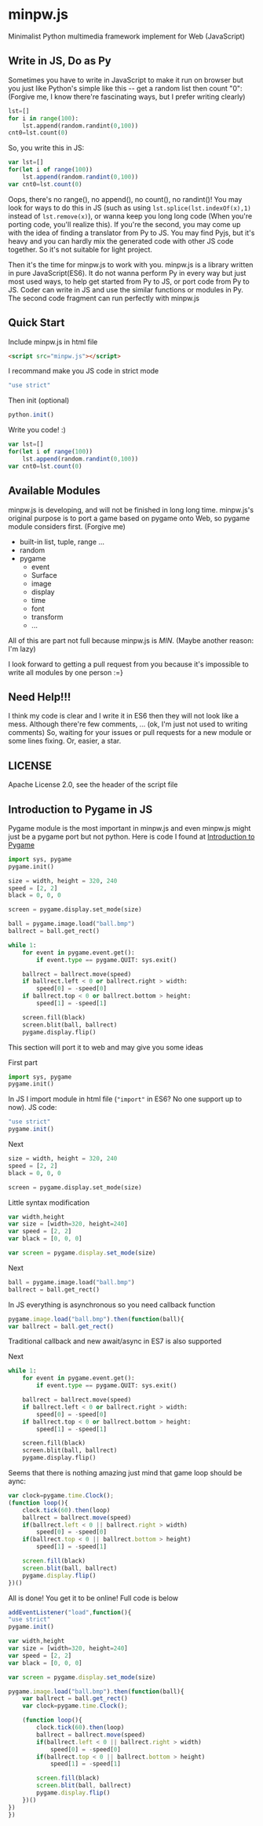 # minpw.js
Minimalist Python multimedia framework implement for Web (JavaScript)
## Write in JS, Do as Py
Sometimes you have to write in JavaScript to make it run on browser but you just like Python's simple like this -- get a random list then count "0": (Forgive me, I know there're fascinating ways, but I prefer writing clearly)
```Python
lst=[]
for i in range(100):
	lst.append(random.randint(0,100))
cnt0=lst.count(0)
```
So, you write this in JS:
```JavaScript
var lst=[]
for(let i of range(100))
	lst.append(random.randint(0,100))
var cnt0=lst.count(0)
```
Oops, there's no range(), no append(), no count(), no randint()! You may look for ways to do this in JS (such as using <code>lst.splice(lst.indexOf(x),1)</code> instead of <code>lst.remove(x)</code>), or wanna keep you long long code (When you're porting code, you'll realize this). If you're the second, you may come up with the idea of finding a translator from Py to JS. You may find Pyjs, but it's heavy and you can hardly mix the generated code with other JS code together. So it's not suitable for light project.

Then it's the time for minpw.js to work with you. minpw.js is a library written in pure JavaScript(ES6). It do not wanna perform Py in every way but just most used ways, to help get started from Py to JS, or port code from Py to JS. Coder can write in JS and use the similar functions or modules in Py. The second code fragment can run perfectly with minpw.js
## Quick Start
Include minpw.js in html file
```HTML
<script src="minpw.js"></script>
```
I recommand make you JS code in strict mode
```JavaScript
"use strict"
```
Then init (optional)
```JavaScript
python.init()
```
Write you code! :)
```JavaScript
var lst=[]
for(let i of range(100))
	lst.append(random.randint(0,100))
var cnt0=lst.count(0)
```
## Available Modules
minpw.js is developing, and will not be finished in long long time. minpw.js's original purpose is to port a game based on pygame onto Web, so pygame module considers first. (Forgive me)

* built-in list, tuple, range ...
* random
* pygame
	* event
	* Surface
	* image
	* display
	* time
	* font
	* transform
	* ...

All of this are part not full because minpw.js is *MIN*. (Maybe another reason: I'm lazy)

I look forward to getting a pull request from you because it's impossible to write all modules by one person :=}
## Need Help!!!
I think my code is clear and I write it in ES6 then they will not look like a mess. Although there're few comments, ... (ok, I'm just not used to writing comments) So, waiting for your issues or pull requests for a new module or some lines fixing. Or, easier, a star.
## LICENSE
Apache License 2.0, see the header of the script file
## Introduction to Pygame in JS
Pygame module is the most important in minpw.js and even minpw.js might just be a pygame port but not python. Here is code I found at [Introduction to Pygame](https://pygame.org/docs/tut/PygameIntro.html)
```Python
import sys, pygame
pygame.init()

size = width, height = 320, 240
speed = [2, 2]
black = 0, 0, 0

screen = pygame.display.set_mode(size)

ball = pygame.image.load("ball.bmp")
ballrect = ball.get_rect()

while 1:
    for event in pygame.event.get():
        if event.type == pygame.QUIT: sys.exit()

    ballrect = ballrect.move(speed)
    if ballrect.left < 0 or ballrect.right > width:
        speed[0] = -speed[0]
    if ballrect.top < 0 or ballrect.bottom > height:
        speed[1] = -speed[1]

    screen.fill(black)
    screen.blit(ball, ballrect)
    pygame.display.flip()
```
This section will port it to web and may give you some ideas

First part
```Python
import sys, pygame
pygame.init()
```
In JS I import module in html file (<code>"import"</code> in ES6? No one support up to now). JS code:
```JavaScript
"use strict"
pygame.init()
```
Next
```Python
size = width, height = 320, 240
speed = [2, 2]
black = 0, 0, 0

screen = pygame.display.set_mode(size)
```
Little syntax modification
```JavaScript
var width,height
var size = [width=320, height=240]
var speed = [2, 2]
var black = [0, 0, 0]

var screen = pygame.display.set_mode(size)
```
Next
```Python
ball = pygame.image.load("ball.bmp")
ballrect = ball.get_rect()
```
In JS everything is asynchronous so you need callback function
```JavaScript
pygame.image.load("ball.bmp").then(function(ball){
var ballrect = ball.get_rect()
```
Traditional callback and new await/async in ES7 is also supported

Next
```Python
while 1:
    for event in pygame.event.get():
        if event.type == pygame.QUIT: sys.exit()

    ballrect = ballrect.move(speed)
    if ballrect.left < 0 or ballrect.right > width:
        speed[0] = -speed[0]
    if ballrect.top < 0 or ballrect.bottom > height:
        speed[1] = -speed[1]

    screen.fill(black)
    screen.blit(ball, ballrect)
    pygame.display.flip()
```
Seems that there is nothing amazing just mind that game loop should be aync:
```JavaScript
var clock=pygame.time.Clock();
(function loop(){
	clock.tick(60).then(loop)
	ballrect = ballrect.move(speed)
	if(ballrect.left < 0 || ballrect.right > width)
		speed[0] = -speed[0]
	if(ballrect.top < 0 || ballrect.bottom > height)
		speed[1] = -speed[1]

	screen.fill(black)
    screen.blit(ball, ballrect)
    pygame.display.flip()
})()
```
All is done! You get it to be online! Full code is below
```JavaScript
addEventListener("load",function(){
"use strict"
pygame.init()

var width,height
var size = [width=320, height=240]
var speed = [2, 2]
var black = [0, 0, 0]

var screen = pygame.display.set_mode(size)

pygame.image.load("ball.bmp").then(function(ball){
	var ballrect = ball.get_rect()
	var clock=pygame.time.Clock();

	(function loop(){
		clock.tick(60).then(loop)
	    ballrect = ballrect.move(speed)
	    if(ballrect.left < 0 || ballrect.right > width)
	        speed[0] = -speed[0]
	    if(ballrect.top < 0 || ballrect.bottom > height)
	        speed[1] = -speed[1]

	    screen.fill(black)
	    screen.blit(ball, ballrect)
	    pygame.display.flip()
	})()
})
})
```

